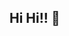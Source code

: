## Hi Hi!! 👋

<!--
**xJayFKayx/xJayFKayx** is a ✨ _special_ ✨ repository because its `README.md` (this file) appears on your GitHub profile.

Here are some ideas to get you started:

- 🔭 I’m currently working on nothing yet
- 🌱 I’m currently learning programming
- 👯 I’m looking to collaborate on nothing yet
- 🤔 I’m looking for help with nothing yet
- 💬 Ask me about nothing please
- 📫 How to reach me: please don't
- 😄 Pronouns: ...
- ⚡ Fun fact: I like cheesecake
-->
